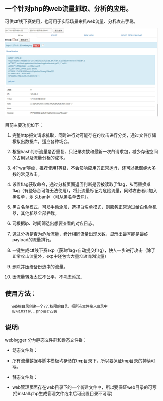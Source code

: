 ## 一个针对php的web流量抓取、分析的应用。

可供ctf线下赛使用，也可用于实际场景来抓web流量、分析攻击手段。


![](index.png)

目前主要功能如下：

1. 完整http报文请求抓取，同时进行对可能存在的攻击进行分类，通过文件存储模拟出数据库，适应各种场合。

2. 根据hash判断流量是否重复，只记录次数和最新一次的请求包，减少存储空间的占用以及流量分析的成本。

3. 4个waf等级，推荐使用1等级，不会影响应用的正常运行，还可以抵御绝大多数的常见攻击。

4. 设置flag获取命令，通过分析页面返回判断是否被读取了flag，从而替换掉flag（有些场合可能无法使用），将此流量标记为危险流量，同时攻击者ip加入黑名单，永
久ban掉（可从黑名单去除）。

5. 黑白名单模式，可以手动添加，选择白名单模式，则服务正常通过给白名单机器，其他机器全部拦截。

6. 可根据ip、时间筛选出想要查看的对应日志。

7. 通过分析是否为危险流量，统计相同流量出现次数，显示出最可能是最终payload的流量排行。

8. 一键生成ctf线下赛exp（获取flag+自动提交flag），快人一步进行攻击（除了正常攻击流量外，exp中还包含大量垃圾混淆流量）

9. 删除并压缩备份选中的流量。

9. 因流量转发太过不公平，不考虑添加。


## 使用方法：

```
   web根目录创建一个777权限的目录，把所有文件拖入目录中
   访问install.php进行安装

```



## 说明:

 weblogger 分为静态文件群和动态文件群：
+ 动态文件群：
- 所有流量数据与脚本模板均存储在tmp目录下，所以要保证tmp目录的持续可写。 
+ 静态文件群：
- web管理页面存在web目录下的一个新建文件中，所以要保证web目录的可写(待install.php生成管理文件结束后可设置目录不可写)
